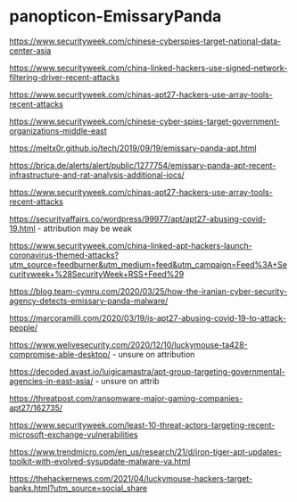 # panopticon-EmissaryPanda

https://www.securityweek.com/chinese-cyberspies-target-national-data-center-asia

https://www.securityweek.com/china-linked-hackers-use-signed-network-filtering-driver-recent-attacks

https://www.securityweek.com/chinas-apt27-hackers-use-array-tools-recent-attacks

https://www.securityweek.com/chinese-cyber-spies-target-government-organizations-middle-east

https://meltx0r.github.io/tech/2019/09/19/emissary-panda-apt.html

https://brica.de/alerts/alert/public/1277754/emissary-panda-apt-recent-infrastructure-and-rat-analysis-additional-iocs/

https://www.securityweek.com/chinas-apt27-hackers-use-array-tools-recent-attacks

https://securityaffairs.co/wordpress/99977/apt/apt27-abusing-covid-19.html - attribution may be weak

https://www.securityweek.com/china-linked-apt-hackers-launch-coronavirus-themed-attacks?utm_source=feedburner&utm_medium=feed&utm_campaign=Feed%3A+Securityweek+%28SecurityWeek+RSS+Feed%29

https://blog.team-cymru.com/2020/03/25/how-the-iranian-cyber-security-agency-detects-emissary-panda-malware/

https://marcoramilli.com/2020/03/19/is-apt27-abusing-covid-19-to-attack-people/

https://www.welivesecurity.com/2020/12/10/luckymouse-ta428-compromise-able-desktop/ - unsure on attribution

https://decoded.avast.io/luigicamastra/apt-group-targeting-governmental-agencies-in-east-asia/ - unsure on attrib

https://threatpost.com/ransomware-major-gaming-companies-apt27/162735/

https://www.securityweek.com/least-10-threat-actors-targeting-recent-microsoft-exchange-vulnerabilities

https://www.trendmicro.com/en_us/research/21/d/iron-tiger-apt-updates-toolkit-with-evolved-sysupdate-malware-va.html

https://thehackernews.com/2021/04/luckymouse-hackers-target-banks.html?utm_source=social_share
